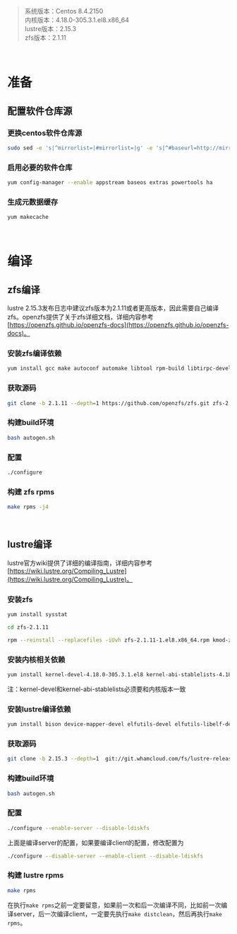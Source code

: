 > 系统版本：Centos 8.4.2150  
> 内核版本：4.18.0-305.3.1.el8.x86_64  
> lustre版本：2.15.3  
> zfs版本：2.1.11  

&nbsp;
# 准备
## 配置软件仓库源
### 更换centos软件仓库源
```bash
sudo sed -e 's|^mirrorlist=|#mirrorlist=|g' -e 's|^#baseurl=http://mirror.centos.org/$contentdir/$releasever|baseurl=https://vault.centos.org/8.4.2105|g' -i.bak /etc/yum.repos.d/CentOS-*.repo
```

### 启用必要的软件仓库
```bash
yum config-manager --enable appstream baseos extras powertools ha
```

### 生成元数据缓存
```bash
yum makecache
```

&nbsp;
&nbsp;
# 编译
## zfs编译
lustre 2.15.3发布日志中建议zfs版本为2.1.11或者更高版本，因此需要自己编译zfs。openzfs提供了关于zfs详细文档，详细内容参考[https://openzfs.github.io/openzfs-docs](https://openzfs.github.io/openzfs-docs)。

### 安装zfs编译依赖
```bash
yum install gcc make autoconf automake libtool rpm-build libtirpc-devel libblkid-devel libuuid-devel libudev-devel openssl-devel zlib-devel libaio-devel libattr-devel elfutils-libelf-devel kernel-devel-$(uname -r) yum install python3 python3-devel python3-setuptools python3-cffi libffi-devel git ncompress libcurl-devel python3-packaging
```

### 获取源码
```bash
git clone -b 2.1.11 --depth=1 https://github.com/openzfs/zfs.git zfs-2.1.11
```

### 构建build环境
```bash
bash autogen.sh
```

### 配置
```bash
./configure
```

### 构建 zfs rpms
```bash
make rpms -j4
```

&nbsp;
## lustre编译
lustre官方wiki提供了详细的编译指南，详细内容参考[https://wiki.lustre.org/Compiling_Lustre](https://wiki.lustre.org/Compiling_Lustre)。

### 安装zfs
```bash
yum install sysstat

cd zfs-2.1.11

rpm --reinstall --replacefiles -iUvh zfs-2.1.11-1.el8.x86_64.rpm kmod-zfs-4.18.0-305.3.1.el8.x86_64-2.1.11-1.el8.x86_64.rpm kmod-zfs-devel-4.18.0-305.3.1.el8.x86_64-2.1.11-1.el8.x86_64.rpm kmod-zfs-devel-2.1.11-1.el8.x86_64.rpm libzfs5-2.1.11-1.el8.x86_64.rpm libzfs5-devel-2.1.11-1.el8.x86_64.rpm libnvpair3-2.1.11-1.el8.x86_64.rpm libuutil3-2.1.11-1.el8.x86_64.rpm libzpool5-2.1.11-1.el8.x86_64.rpm
```

### 安装内核相关依赖
```bash
yum install kernel-devel-4.18.0-305.3.1.el8 kernel-abi-stablelists-4.18.0-305.3.1.el8 kernel-rpm-macros
```
注：kernel-devel和kernel-abi-stablelists必须要和内核版本一致

### 安装lustre编译依赖
```bash
yum install bison device-mapper-devel elfutils-devel elfutils-libelf-devel expect flex gcc gcc-c++ git glib2 glib2-devel hmaccalc keyutils-libs-devel krb5-devel ksh libattr-devel libblkid-devel libselinux-devel libtool libuuid-devel libyaml-devel lsscsi make ncurses-devel net-snmp-devel net-tools newt-devel numactl-devel parted patchutils pciutils-devel perl-ExtUtils-Embed pesign redhat-rpm-config rpm-build systemd-devel tcl tcl-devel tk tk-devel wget xmlto yum-utils zlib-devel libmount-devel libnl3-devel python3-devel
```

### 获取源码
```bash
git clone -b 2.15.3 --depth=1  git://git.whamcloud.com/fs/lustre-release.git lustre-2.15.3
```

### 构建build环境
```bash
bash autogen.sh
```

### 配置
```bash
./configure --enable-server --disable-ldiskfs
```
上面是编译server的配置，如果要编译client的配置，修改配置为
```bash
./configure --disable-server --enable-client --disable-ldiskfs
```

### 构建 lustre rpms
```bash
make rpms
```
在执行`make rpms`之前一定要留意，如果前一次和后一次编译不同，比如前一次编译server，后一次编译client，一定要先执行`make distclean`，然后再执行`make rpms`。